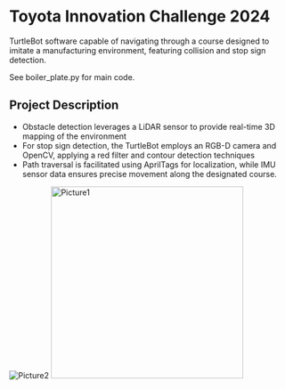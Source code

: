 # Toyota Innovation Challenge 2024
TurtleBot software capable of navigating through a course designed to imitate a manufacturing environment, featuring collision and stop sign detection.

See boiler_plate.py for main code.

## Project Description
-	Obstacle detection leverages a LiDAR sensor to provide real-time 3D mapping of the environment
-	For stop sign detection, the TurtleBot employs an RGB-D camera and OpenCV, applying a red filter and contour detection techniques 
-	Path traversal is facilitated using AprilTags for localization, while IMU sensor data ensures precise movement along the designated course.

![Picture2](https://github.com/ellauppal/ToyotaInnovationChallenge2024/assets/89555654/3b809836-aec0-4d40-b2c5-607195ceda1e)
<img width="345" alt="Picture1" src="https://github.com/ellauppal/ToyotaInnovationChallenge2024/assets/89555654/1f5e74bb-a8ae-457c-b07d-19f0414ec9ea">
